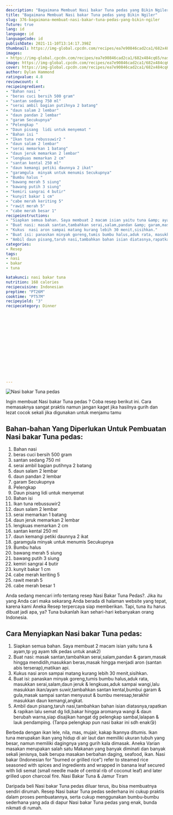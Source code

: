 ```yaml
---
description: "Bagaimana Membuat Nasi bakar Tuna pedas yang Bikin Ngiler"
title: "Bagaimana Membuat Nasi bakar Tuna pedas yang Bikin Ngiler"
slug: 376-bagaimana-membuat-nasi-bakar-tuna-pedas-yang-bikin-ngiler
future: true
lang: id
language: id
languageCode: id
publishDate: 2021-11-10T13:14:17.398Z 
thumbnail: https://img-global.cpcdn.com/recipes/ea7e90846cad2ca1/682x484cq65/nasi-bakar-tuna-pedas-foto-resep-utama.png
images:
- https://img-global.cpcdn.com/recipes/ea7e90846cad2ca1/682x484cq65/nasi-bakar-tuna-pedas-foto-resep-utama.png
image: https://img-global.cpcdn.com/recipes/ea7e90846cad2ca1/682x484cq65/nasi-bakar-tuna-pedas-foto-resep-utama.png
cover: https://img-global.cpcdn.com/recipes/ea7e90846cad2ca1/682x484cq65/nasi-bakar-tuna-pedas-foto-resep-utama.png
author: Dylan Hammond
ratingvalue: 4.8
reviewcount: 4
recipeingredient:
- "Bahan nasi "
- "beras cuci bersih 500 gram"
- "santan sedang 750 ml"
- "serai ambil bagian putihnya 2 batang"
- "daun salam 2 lembar"
- "daun pandan 2 lembar"
- "garam Secukupnya"
- "Pelengkap "
- "Daun pisang  lidi untuk menyemat "
- "Bahan isi "
- "Ikan tuna rebussuwir2 "
- "daun salam 2 lembar"
- "serai memarkan 1 batang"
- "daun jeruk memarkan 2 lembar"
- "lengkuas memarkan 2 cm"
- "santan kental 250 ml"
- "daun kemangi petiki daunnya 2 ikat"
- "garamgula  minyak untuk menumis Secukupnya"
- "Bumbu halus "
- "bawang merah 5 siung"
- "bawang putih 3 siung"
- "kemiri sangrai 4 butir"
- "kunyit bakar 1 cm"
- "cabe merah keriting 5"
- "rawit merah 5"
- "cabe merah besar 1"
recipeinstructions:
- "Siapkan semua bahan. Saya membuat 2 macam isian yaitu tuna &amp; ayam,tp yg ayam tdk pedas untuk anak2)"
- "Buat nasi: masak santan,tambahkan serai,salam,pandan &amp; garam,masak hingga mendidih,masukkan beras,masak hingga menjadi aron (santan abis terserap),matikan api."
- "Kukus  nasi aron sampai matang kurang lebih 30 menit,sisihkan."
- "Buat isi: panaskan minyak goreng,tumis bumbu halus,aduk rata, masukkan serai,salam,daun jeruk &amp; lengkuas,aduk sampai wangi,lalu masukkan ikan/ayam suwir,tambahkan santan kental,bumbui garam &amp; gula,masak sampai santan menyusut &amp; bumbu meresap,terakhir masukkan daun kemangi,angkat."
- "Ambil daun pisang,taruh nasi,tambahkan bahan isian diatasnya,rapatkan &amp; rapikan lalu semat dg lidi,bakar hingga aromanya wangi &amp; daun berubah warna,siap disajikan hangat dg pelengkap sambal,lalapan &amp; lauk pendamping. (Tanpa pelengkap pun nasi bakar ini sdh enak😘)"
categories:
- Resep
tags:
- nasi
- bakar
- tuna

katakunci: nasi bakar tuna 
nutrition: 168 calories
recipecuisine: Indonesian
preptime: "PT26M"
cooktime: "PT57M"
recipeyield: "3"
recipecategory: Dinner


     
    
    
    
    
    
    
    
    
    
    
      
    
---
```



![Nasi bakar Tuna pedas](https://img-global.cpcdn.com/recipes/ea7e90846cad2ca1/682x484cq65/nasi-bakar-tuna-pedas-foto-resep-utama.png)

Ingin membuat Nasi bakar Tuna pedas ? Coba resep berikut ini. Cara memasaknya sangat praktis namun jangan kaget jika hasilnya gurih dan lezat cocok sekali jika digunakan untuk menjamu tamu

<!--inarticleads1-->

## Bahan-bahan Yang Diperlukan Untuk Pembuatan Nasi bakar Tuna pedas:

1. Bahan nasi 
1. beras cuci bersih 500 gram
1. santan sedang 750 ml
1. serai ambil bagian putihnya 2 batang
1. daun salam 2 lembar
1. daun pandan 2 lembar
1. garam Secukupnya
1. Pelengkap 
1. Daun pisang  lidi untuk menyemat 
1. Bahan isi 
1. Ikan tuna rebussuwir2 
1. daun salam 2 lembar
1. serai memarkan 1 batang
1. daun jeruk memarkan 2 lembar
1. lengkuas memarkan 2 cm
1. santan kental 250 ml
1. daun kemangi petiki daunnya 2 ikat
1. garamgula  minyak untuk menumis Secukupnya
1. Bumbu halus 
1. bawang merah 5 siung
1. bawang putih 3 siung
1. kemiri sangrai 4 butir
1. kunyit bakar 1 cm
1. cabe merah keriting 5
1. rawit merah 5
1. cabe merah besar 1

Anda sedang mencari info tentang resep Nasi Bakar Tuna Pedas?. Jika itu yang Anda cari maka sekarang Anda berada di halaman website yang tepat, karena kami Aneka Resep terpercaya siap memberikan. Tapi, tuna itu harus dibuat jadi apa, ya? Tuna bukanlah ikan sehari-hari kebanyakan orang Indonesia. 

<!--inarticleads2-->

## Cara Menyiapkan Nasi bakar Tuna pedas:

1. Siapkan semua bahan. Saya membuat 2 macam isian yaitu tuna &amp; ayam,tp yg ayam tdk pedas untuk anak2)
1. Buat nasi: masak santan,tambahkan serai,salam,pandan &amp; garam,masak hingga mendidih,masukkan beras,masak hingga menjadi aron (santan abis terserap),matikan api.
1. Kukus  nasi aron sampai matang kurang lebih 30 menit,sisihkan.
1. Buat isi: panaskan minyak goreng,tumis bumbu halus,aduk rata, masukkan serai,salam,daun jeruk &amp; lengkuas,aduk sampai wangi,lalu masukkan ikan/ayam suwir,tambahkan santan kental,bumbui garam &amp; gula,masak sampai santan menyusut &amp; bumbu meresap,terakhir masukkan daun kemangi,angkat.
1. Ambil daun pisang,taruh nasi,tambahkan bahan isian diatasnya,rapatkan &amp; rapikan lalu semat dg lidi,bakar hingga aromanya wangi &amp; daun berubah warna,siap disajikan hangat dg pelengkap sambal,lalapan &amp; lauk pendamping. (Tanpa pelengkap pun nasi bakar ini sdh enak😘)


Berbeda dengan ikan lele, nila, mas, mujair, kakap Ikannya ditumis. Ikan tuna merupakan ikan yang hidup di air laut dan memiliki ukuran tubuh yang besar, namun memiliki dagingnya yang gurih kala dimasak. Aneka Varian masakan merupakan salah satu Makanan yang banyak diminati dan banyak sekali jenisnya, baik berupa masakan berbahan daging, seafood, ikan. Nasi bakar (Indonesian for &#34;burned or grilled rice&#34;) refer to steamed rice seasoned with spices and ingredients and wrapped in banana leaf secured with lidi semat (small needle made of central rib of coconut leaf) and later grilled upon charcoal fire. Nasi Bakar Tuna &amp; Jamur Tiram 

Daripada   beli  Nasi bakar Tuna pedas  diluar terus, ibu  bisa membuatnya sendiri dirumah. Resep  Nasi bakar Tuna pedas  sederhana ini cukup praktis dalam proses pembuatannya, serta cukup menggunakan bumbu-bumbu sederhana yang ada di dapur  Nasi bakar Tuna pedas  yang enak, bunda nikmati di rumah.
